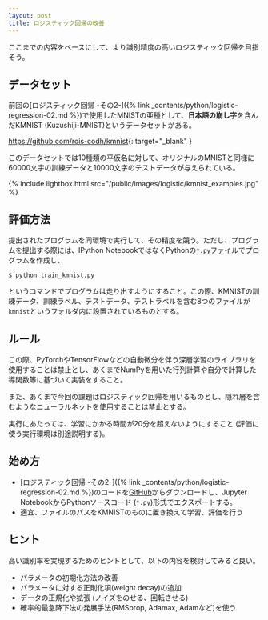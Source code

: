 ```yaml
---
layout: post
title: ロジスティック回帰の改善
---
```


ここまでの内容をベースにして、より識別精度の高いロジスティック回帰を目指そう。

## データセット

前回の[ロジスティック回帰 -その2-]({% link _contents/python/logistic-regression-02.md %})で使用したMNISTの亜種として、**日本語の崩し字**を含んだKMNIST (Kuzushiji-MNIST)というデータセットがある。

<https://github.com/rois-codh/kmnist>{: target="_blank" }

このデータセットでは10種類の平仮名に対して、オリジナルのMNISTと同様に60000文字の訓練データと10000文字のテストデータが与えられている。

{% include lightbox.html src="/public/images/logistic/kmnist_examples.jpg" %}

## 評価方法

提出されたプログラムを同環境で実行して、その精度を競う。ただし、プログラムを提出する際には、IPython NotebookではなくPythonの`*.py`ファイルでプログラムを作成し、

```shell
$ python train_kmnist.py
```

というコマンドでプログラムは走り出すようにすること。この際、KMNISTの訓練データ、訓練ラベル、テストデータ、テストラベルを含む8つのファイルが`kmnist`というフォルダ内に設置されているものとする。

## ルール

この際、PyTorchやTensorFlowなどの自動微分を伴う深層学習のライブラリを使用することは禁止とし、あくまでNumPyを用いた行列計算や自分で計算した導関数等に基づいて実装をすること。

また、あくまで今回の課題はロジスティック回帰を用いるものとし、隠れ層を含むようなニューラルネットを使用することは禁止とする。

実行にあたっては、学習にかかる時間が20分を超えないようにすること (評価に使う実行環境は別途説明する)。

## 始め方

* [ロジスティック回帰 -その2-]({% link _contents/python/logistic-regression-02.md %})のコードを[GitHub](https://github.com/tatsy/programming-for-beginners/blob/master/_programs/python/logistic/logistic_regression_02.ipynb)からダウンロードし、Jupyter NotebookからPythonソースコード (`*.py`)形式でエクスポートする。
* 適宜、ファイルのパスをKMNISTのものに置き換えて学習、評価を行う

## ヒント

高い識別率を実現するためのヒントとして、以下の内容を検討してみると良い。

* パラメータの初期化方法の改善
* パラメータに対する正則化項(weight decay)の追加
* データの正規化や拡張 (ノイズをのせる、回転させる)
* 確率的最急降下法の発展手法(RMSprop, Adamax, Adamなど)を使う
